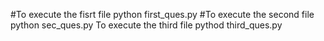 #To execute the fisrt file
python first_ques.py
#To execute the second file
python sec_ques.py
To execute the third file
pythod third_ques.py
